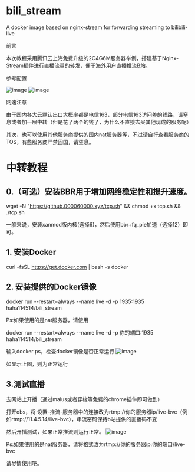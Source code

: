 # bili_stream
A docker image based on nginx-stream for forwarding streaming to bilibili-live 

前言

本次教程采用腾讯云上海免费升级的2C4G6M服务器举例，搭建基于Nginx-Stream插件进行直播流量的转发，便于海外用户直播推流B站。

参考配置


![image](https://user-images.githubusercontent.com/47912037/114272259-d0741480-9a58-11eb-837a-f5030301f8f5.png)
![image](https://user-images.githubusercontent.com/47912037/114272260-d23dd800-9a58-11eb-9809-29de68a7bd52.png)

网速注意


由于国内各大云默认出口大概率都是电信163，部分电信163访问差的线路，请窒息或者加一层中转（但是花了两个的钱了，为什么不直接去买其他现成的服务呢）

其次，也可以使用其他服务商提供的国内nat服务器等，不过请自行查看服务商的TOS，有些服务商严禁回国，请窒息。

# 中转教程


## 0.（可选）安装BBR用于增加网络稳定性和提升速度。


wget -N "https://github.000060000.xyz/tcp.sh" && chmod +x tcp.sh && ./tcp.sh

一般来说，安装xanmod版内核(选择6)，然后使用bbr+fq_pie加速（选择12）即可。

## 1.	安装Docker


curl -fsSL https://get.docker.com | bash -s docker


## 2.	安装提供的Docker镜像

docker run --restart=always --name live -d -p 1935:1935 haha114514/bili_stream

Ps:如果使用的是nat服务器，请使用

docker run --restart=always --name live -d -p 你的端口:1935 haha114514/bili_stream

输入docker ps，检查docker镜像是否正常运行
![image](https://user-images.githubusercontent.com/47912037/114272325-14671980-9a59-11eb-8268-2d23f4b145c6.png)

如显示上图，则为正常运行

## 3.测试直播

去网站上开播（通过malus或者穿梭等免费的chrome插件即可做到）


打开obs，将 设置-推流-服务器中的连接改为rtmp://你的服务器ip/live-bvc（例如rtmp://11.4.5.14/live-bvc），串流密码保持b站提供的直播码不变

然后开播测试，如果正常推流则运行正常。
![image](https://user-images.githubusercontent.com/47912037/114272423-7889dd80-9a59-11eb-8107-fbaeb57131d7.png)

Ps:如果使用的是nat服务器，请将格式改为rtmp://你的服务器ip:你的端口/live-bvc

请尽情使用吧。












